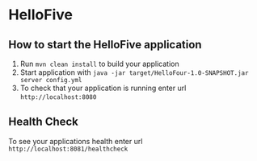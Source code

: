 # HelloFive

How to start the HelloFive application
---

1. Run `mvn clean install` to build your application
1. Start application with `java -jar target/HelloFour-1.0-SNAPSHOT.jar server config.yml`
1. To check that your application is running enter url `http://localhost:8080`

Health Check
---

To see your applications health enter url `http://localhost:8081/healthcheck`
